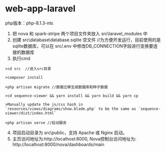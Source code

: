 # web-app-laravel

php版本：php-8.1.3-nts
1. 把 nova 和 spark-stripe 两个项目文件夹放入 src\laravel_modules 中
2. 创建 src\database\database.sqlite 空文件 //为方便开发运行，目前使用的是sqlite数据库，可以在 src/.env 中修改DB_CONNECTION字段进行变换要连接的数据库
3. 执行cmd
````
>cd src  //进入src目录

>composer install

>php artisan migrate //数据迁移生成数据库和种子数据

>cd sequence-viewer && yarn install && yarn build && yarn cp

>Manually update the js/css hash in `resources/views/diagrams/show.blade.php` to be the same as `sequence-viewer/dist/index.html`

>php artisan serve //启动服务
````
4. 项目启动目录为 src\public，支持 Apache 或 Nginx 启动。
5. 主页访问地址为:http://localhost:8000, Nova控制台访问地址为: http://localhost:8000/nova/dashboards/main
